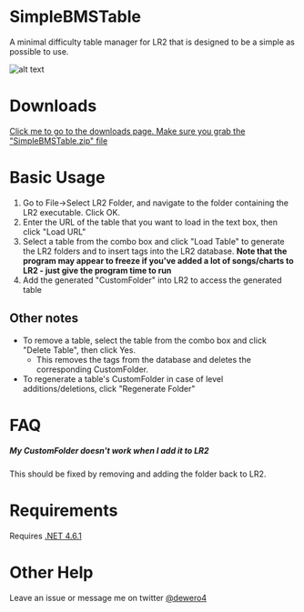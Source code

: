 # SimpleBMSTable

A minimal difficulty table manager for LR2 that is designed to be a simple as possible to use.

![alt text](https://i.imgur.com/jbt6852.png "SimpleBMSTable")

# Downloads

[Click me to go to the downloads page. Make sure you grab the "SimpleBMSTable.zip" file](https://github.com/NotMichaelChen/SimpleBMSTable/releases)

# Basic Usage

1. Go to File->Select LR2 Folder, and navigate to the folder containing the LR2 executable. Click OK.
2. Enter the URL of the table that you want to load in the text box, then click "Load URL"
3. Select a table from the combo box and click "Load Table" to generate the LR2 folders and to insert tags into the LR2 database. **Note that the program may appear to freeze if you've added a lot of songs/charts to LR2 - just give the program time to run**
4. Add the generated "CustomFolder" into LR2 to access the generated table

## Other notes

* To remove a table, select the table from the combo box and click "Delete Table", then click Yes.
  * This removes the tags from the database and deletes the corresponding CustomFolder.
* To regenerate a table's CustomFolder in case of level additions/deletions, click "Regenerate Folder"

# FAQ

##### My CustomFolder doesn't work when I add it to LR2

This should be fixed by removing and adding the folder back to LR2.

# Requirements

Requires [.NET 4.6.1](https://www.microsoft.com/en-us/download/details.aspx?id=49981)

# Other Help

Leave an issue or message me on twitter [@dewero4](https://twitter.com/dewero4)
